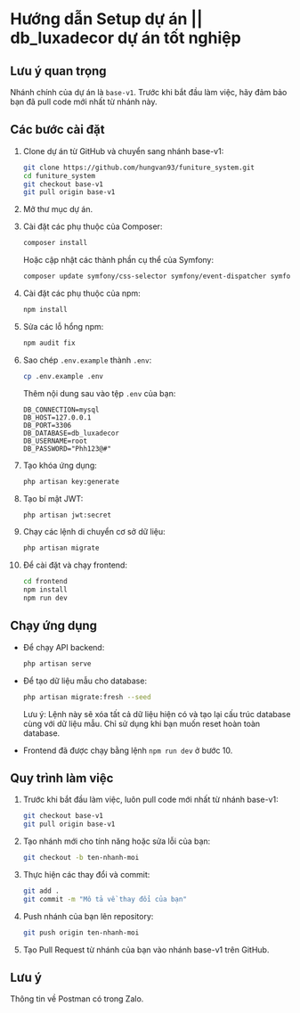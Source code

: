 # Hướng dẫn Setup dự án || db_luxadecor dự án tốt nghiệp

## Lưu ý quan trọng

Nhánh chính của dự án là `base-v1`. Trước khi bắt đầu làm việc, hãy đảm bảo bạn đã pull code mới nhất từ nhánh này.

## Các bước cài đặt

1. Clone dự án từ GitHub và chuyển sang nhánh base-v1:
   ```sh
   git clone https://github.com/hungvan93/funiture_system.git
   cd funiture_system
   git checkout base-v1
   git pull origin base-v1
   ```

2. Mở thư mục dự án.

3. Cài đặt các phụ thuộc của Composer:
   ```sh
   composer install
   ```
   Hoặc cập nhật các thành phần cụ thể của Symfony:
   ```sh
   composer update symfony/css-selector symfony/event-dispatcher symfony/string symfony/yaml symfony/console
   ```

4. Cài đặt các phụ thuộc của npm:
   ```sh
   npm install
   ```

5. Sửa các lỗ hổng npm:
   ```sh
   npm audit fix
   ```

6. Sao chép `.env.example` thành `.env`:
   ```sh
   cp .env.example .env
   ```
   Thêm nội dung sau vào tệp `.env` của bạn:
   ```env
   DB_CONNECTION=mysql
   DB_HOST=127.0.0.1
   DB_PORT=3306
   DB_DATABASE=db_luxadecor
   DB_USERNAME=root
   DB_PASSWORD="Phh123@#"
   ```

7. Tạo khóa ứng dụng:
   ```sh
   php artisan key:generate
   ```

8. Tạo bí mật JWT:
   ```sh
   php artisan jwt:secret
   ```

9. Chạy các lệnh di chuyển cơ sở dữ liệu:
   ```sh
   php artisan migrate
   ```

10. Để cài đặt và chạy frontend:
    ```sh
    cd frontend
    npm install
    npm run dev
    ```

## Chạy ứng dụng

- Để chạy API backend:
  ```sh
  php artisan serve
  ```

- Để tạo dữ liệu mẫu cho database:
  ```sh
  php artisan migrate:fresh --seed
  ```
  Lưu ý: Lệnh này sẽ xóa tất cả dữ liệu hiện có và tạo lại cấu trúc database cùng với dữ liệu mẫu. Chỉ sử dụng khi bạn muốn reset hoàn toàn database.

- Frontend đã được chạy bằng lệnh `npm run dev` ở bước 10.

## Quy trình làm việc

1. Trước khi bắt đầu làm việc, luôn pull code mới nhất từ nhánh base-v1:
   ```sh
   git checkout base-v1
   git pull origin base-v1
   ```

2. Tạo nhánh mới cho tính năng hoặc sửa lỗi của bạn:
   ```sh
   git checkout -b ten-nhanh-moi
   ```

3. Thực hiện các thay đổi và commit:
   ```sh
   git add .
   git commit -m "Mô tả về thay đổi của bạn"
   ```

4. Push nhánh của bạn lên repository:
   ```sh
   git push origin ten-nhanh-moi
   ```

5. Tạo Pull Request từ nhánh của bạn vào nhánh base-v1 trên GitHub.

## Lưu ý

Thông tin về Postman có trong Zalo.
